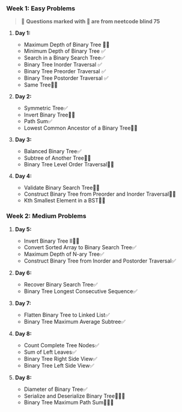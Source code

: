 ### **Week 1: Easy Problems**
>🚨 **Questions marked with 🚀 are from neetcode blind 75**
1. **Day 1:**
   - Maximum Depth of Binary Tree 🚀✅
   - Minimum Depth of Binary Tree ✅
   - Search in a Binary Search Tree✅ 
   - Binary Tree Inorder Traversal ✅
   - Binary Tree Preorder Traversal ✅
   - Binary Tree Postorder Traversal ✅
   - Same Tree🚀✅

2. **Day 2:**
   - Symmetric Tree✅
   - Invert Binary Tree🚀✅
   - Path Sum✅
   - Lowest Common Ancestor of a Binary Tree🚀✅

3. **Day 3:**
   - Balanced Binary Tree✅
   - Subtree of Another Tree🚀✅
   - Binary Tree Level Order Traversal🚀✅

4. **Day 4:**
   - Validate Binary Search Tree🚀✅  
   - Construct Binary Tree from Preorder and Inorder Traversal🚀✅
   - Kth Smallest Element in a BST🚀✅

### **Week 2: Medium Problems**

1. **Day 5:**
   - Invert Binary Tree II🚀✅  
   - Convert Sorted Array to Binary Search Tree✅
   - Maximum Depth of N-ary Tree✅
   - Construct Binary Tree from Inorder and Postorder Traversal✅

2. **Day 6:**
   - Recover Binary Search Tree✅
   - Binary Tree Longest Consecutive Sequence✅

3. **Day 7:**
   - Flatten Binary Tree to Linked List✅
   - Binary Tree Maximum Average Subtree✅

4. **Day 8:**
   - Count Complete Tree Nodes✅
   - Sum of Left Leaves✅
   - Binary Tree Right Side View✅
   - Binary Tree Left Side View✅

4. **Day 8:**
   - Diameter of Binary Tree✅
   - Serialize and Deserialize Binary Tree🚀🤯✅
   - Binary Tree Maximum Path Sum🚀🤯✅